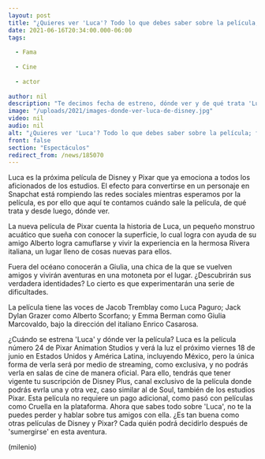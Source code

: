 ```yaml
---
layout: post
title: "¿Quieres ver 'Luca'? Todo lo que debes saber sobre la película; fecha de estreno y dónde ver"
date: 2021-06-16T20:34:00.000-06:00
tags:
  
  - Fama
  
  - Cine
  
  - actor
  
author: nil
description: "Te decimos fecha de estreno, dónde ver y de qué trata 'Luca', la nueva película de Disney y Pixar que todos esperan con ansias."
image: "/uploads/2021/images-donde-ver-luca-de-disney.jpg"
video: nil
audio: nil
alt: "¿Quieres ver 'Luca'? Todo lo que debes saber sobre la película; fecha de estreno y dónde ver"
front: false
section: "Espectáculos"
redirect_from: /news/185070
---
```


Luca es la próxima película de Disney y Pixar que ya emociona a todos los aficionados de los estudios. El efecto para convertirse en un personaje en Snapchat está rompiendo las redes sociales mientras esperamos por la película, es por ello que aquí te contamos cuándo sale la película, de qué trata y desde luego, dónde ver. 

La nueva película de Pixar cuenta la historia de Luca, un pequeño monstruo acuático que sueña con conocer la superficie, lo cual logra con ayuda de su amigo Alberto logra camuflarse y vivir la experiencia en la hermosa Rivera italiana, un lugar lleno de cosas nuevas para ellos. 

Fuera del océano conocerán a Giulia, una chica de la que se vuelven amigos y vivirán aventuras en una motoneta por el lugar. ¿Descubrirán sus verdadera identidades? Lo cierto es que experimentarán una serie de dificultades. 

La película tiene las voces de Jacob Tremblay como Luca Paguro; Jack Dylan Grazer como Alberto Scorfano; y Emma Berman como Giulia Marcovaldo, bajo la dirección del italiano Enrico Casarosa. 

¿Cuándo se estrena 'Luca' y dónde ver la película? Luca es la película número 24 de Pixar Animation Studios y verá la luz el próximo viernes 18 de junio en Estados Unidos y América Latina, incluyendo México, pero la única forma de verla será por medio de streaming, como exclusiva, y no podrás verla en salas de cine de manera oficial. Para ello, tendrás que tener vigente tu suscripción de Disney Plus, canal exclusivo de la película donde podrás evrla una y otra vez, caso similar al de Soul, también de los estudios Pixar. Esta película no requiere un pago adicional, como pasó con películas como Cruella en la plataforma. Ahora que sabes todo sobre 'Luca', no te la puedes perder y hablar sobre tus amigos con ella. ¿Es tan buena como otras películas de Disney y Pixar? Cada quién podrá decidirlo después de 'sumergirse' en esta aventura. 

(milenio)